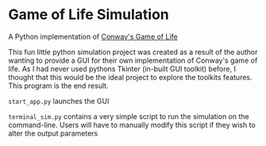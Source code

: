 # Game of Life Simulation
A Python implementation of [Conway's Game of Life](https://en.wikipedia.org/wiki/Conway's_Game_of_Life)

This fun little python simulation project was created as a result of the author wanting to provide a GUI for their own implementation of Conway's game of life. As I had never used pythons Tkinter (in-built GUI toolkit) before, I thought that this would be the ideal project to explore the toolkits features. This program is the end result. 

`start_app.py` launches the GUI

`terminal_sim.py` contains a very simple script to run the simulation on the command-line. Users will have to manually modify this script if they wish to alter the output parameters
